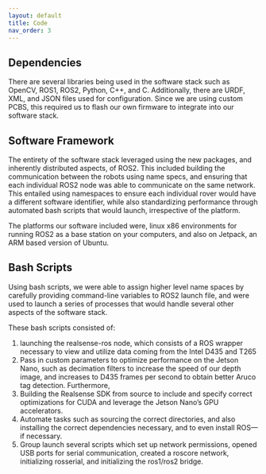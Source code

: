```yaml
---
layout: default
title: Code
nav_order: 3
---
```



<h2> Dependencies </h2>

There are several libraries being used in the software stack such as OpenCV, ROS1, ROS2, Python, C++, and C. Additionally, there are URDF, XML, and JSON files used for configuration. 
Since we are using custom PCBS, this required us to flash our own firmware to integrate into our software stack. 

<h2>Software Framework </h2>
The entirety of the software stack leveraged using the new packages, and inherently distributed aspects, of ROS2. This included building the communication between the robots using name specs, and ensuring that each individual ROS2 node was able to communicate on the same network. This entailed using namespaces to ensure each individual rover would have a different software identifier, while also standardizing performance through automated bash scripts that would launch, irrespective of the platform.

The platforms our software included were, linux x86 environments for running ROS2 as a base station on your computers, and also on Jetpack, an ARM based version of Ubuntu. 

<h2>Bash Scripts</h2>
Using bash scripts, we were able to assign higher level name spaces by carefully providing command-line variables to ROS2 launch file, and were used to launch a series of processes that would handle several other aspects of the software stack.

These bash scripts consisted of: 
1. launching the realsense-ros node, which consists of a ROS wrapper necessary to view and utilize data coming from the Intel D435 and T265
2. Pass in custom parameters to optimize performance on the Jetson Nano, such as decimation filters to increase the speed of our depth image, and increases to D435 frames per second to obtain better Aruco tag detection.  Furthermore,
3. Building the Realsense SDK from source to include and specify correct optimizations for CUDA and leverage the Jetson Nano’s GPU accelerators. 
4. Automate tasks such as sourcing the correct directories, and also installing the correct dependencies necessary, and to even install ROS—if necessary. 
5. Group launch several scripts which set up network permissions, opened USB ports for serial communication, created a roscore network, initializing rosserial, and initializing the ros1/ros2 bridge.
